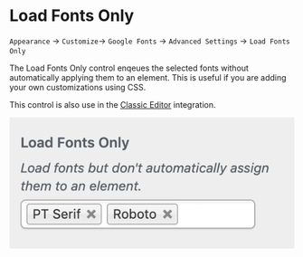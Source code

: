 # Load Fonts Only

`Appearance` → `Customize`→ `Google Fonts` → `Advanced Settings` → `Load Fonts Only`

The Load Fonts Only control enqeues the selected fonts without automatically applying them to an element. This is useful if you are adding your own customizations using CSS.

This control is also use in the [Classic Editor](../classic-editor/getting-started.md) integration.

![](<../.gitbook/assets/image (7).png>)
